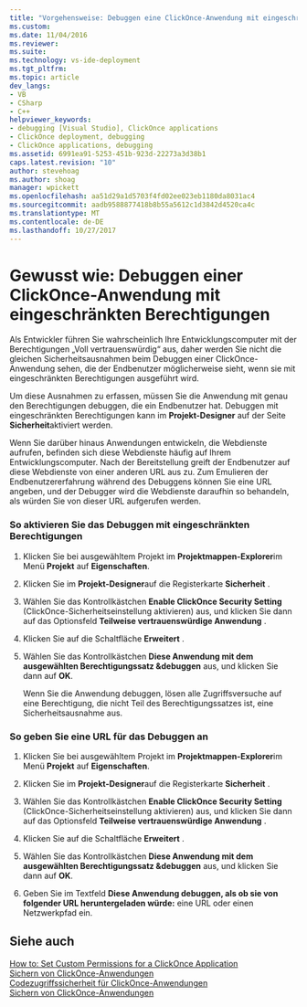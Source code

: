 ```yaml
---
title: "Vorgehensweise: Debuggen eine ClickOnce-Anwendung mit eingeschränkten Berechtigungen | Microsoft Docs"
ms.custom: 
ms.date: 11/04/2016
ms.reviewer: 
ms.suite: 
ms.technology: vs-ide-deployment
ms.tgt_pltfrm: 
ms.topic: article
dev_langs:
- VB
- CSharp
- C++
helpviewer_keywords:
- debugging [Visual Studio], ClickOnce applications
- ClickOnce deployment, debugging
- ClickOnce applications, debugging
ms.assetid: 6991ea91-5253-451b-923d-22273a3d38b1
caps.latest.revision: "10"
author: stevehoag
ms.author: shoag
manager: wpickett
ms.openlocfilehash: aa51d29a1d5703f4fd02ee023eb1180da8031ac4
ms.sourcegitcommit: aadb9588877418b8b55a5612c1d3842d4520ca4c
ms.translationtype: MT
ms.contentlocale: de-DE
ms.lasthandoff: 10/27/2017
---
```

# <a name="how-to-debug-a-clickonce-application-with-restricted-permissions"></a>Gewusst wie: Debuggen einer ClickOnce-Anwendung mit eingeschränkten Berechtigungen
Als Entwickler führen Sie wahrscheinlich Ihre Entwicklungscomputer mit der Berechtigungen „Voll vertrauenswürdig“ aus, daher werden Sie nicht die gleichen Sicherheitsausnahmen beim Debuggen einer ClickOnce-Anwendung sehen, die der Endbenutzer möglicherweise sieht, wenn sie mit eingeschränkten Berechtigungen ausgeführt wird.  
  
 Um diese Ausnahmen zu erfassen, müssen Sie die Anwendung mit genau den Berechtigungen debuggen, die ein Endbenutzer hat. Debuggen mit eingeschränkten Berechtigungen kann im **Projekt-Designer** auf der Seite **Sicherheit**aktiviert werden.  
  
 Wenn Sie darüber hinaus Anwendungen entwickeln, die Webdienste aufrufen, befinden sich diese Webdienste häufig auf Ihrem Entwicklungscomputer. Nach der Bereitstellung greift der Endbenutzer auf diese Webdienste von einer anderen URL aus zu. Zum Emulieren der Endbenutzererfahrung während des Debuggens können Sie eine URL angeben, und der Debugger wird die Webdienste daraufhin so behandeln, als würden Sie von dieser URL aufgerufen werden.  
  
### <a name="to-enable-debugging-with-restricted-permissions"></a>So aktivieren Sie das Debuggen mit eingeschränkten Berechtigungen  
  
1.  Klicken Sie bei ausgewähltem Projekt im **Projektmappen-Explorer**im Menü **Projekt** auf **Eigenschaften**.  
  
2.  Klicken Sie im **Projekt-Designer**auf die Registerkarte **Sicherheit** .  
  
3.  Wählen Sie das Kontrollkästchen **Enable ClickOnce Security Setting** (ClickOnce-Sicherheitseinstellung aktivieren) aus, und klicken Sie dann auf das Optionsfeld **Teilweise vertrauenswürdige Anwendung** .  
  
4.  Klicken Sie auf die Schaltfläche **Erweitert** .  
  
5.  Wählen Sie das Kontrollkästchen **Diese Anwendung mit dem ausgewählten Berechtigungssatz &amp;debuggen** aus, und klicken Sie dann auf **OK**.  
  
     Wenn Sie die Anwendung debuggen, lösen alle Zugriffsversuche auf eine Berechtigung, die nicht Teil des Berechtigungssatzes ist, eine Sicherheitsausnahme aus.  
  
### <a name="to-specify-a-url-for-debugging"></a>So geben Sie eine URL für das Debuggen an  
  
1.  Klicken Sie bei ausgewähltem Projekt im **Projektmappen-Explorer**im Menü **Projekt** auf **Eigenschaften**.  
  
2.  Klicken Sie im **Projekt-Designer**auf die Registerkarte **Sicherheit** .  
  
3.  Wählen Sie das Kontrollkästchen **Enable ClickOnce Security Setting** (ClickOnce-Sicherheitseinstellung aktivieren) aus, und klicken Sie dann auf das Optionsfeld **Teilweise vertrauenswürdige Anwendung** .  
  
4.  Klicken Sie auf die Schaltfläche **Erweitert** .  
  
5.  Wählen Sie das Kontrollkästchen **Diese Anwendung mit dem ausgewählten Berechtigungssatz &amp;debuggen** aus, und klicken Sie dann auf **OK**.  
  
6.  Geben Sie im Textfeld **Diese Anwendung debuggen, als ob sie von folgender URL heruntergeladen würde:** eine URL oder einen Netzwerkpfad ein.  
  
## <a name="see-also"></a>Siehe auch  
 [How to: Set Custom Permissions for a ClickOnce Application](../deployment/how-to-set-custom-permissions-for-a-clickonce-application.md)   
 [Sichern von ClickOnce-Anwendungen](../deployment/securing-clickonce-applications.md)   
 [Codezugriffssicherheit für ClickOnce-Anwendungen](../deployment/code-access-security-for-clickonce-applications.md)   
 [Sichern von ClickOnce-Anwendungen](../deployment/securing-clickonce-applications.md)